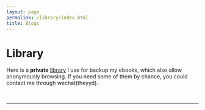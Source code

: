 ```yaml
---
layout: page
permalink: /library/index.html
title: Blogs
---
```


# Library


Here is a **private** [library](http://library.genegps.com) I use for backup my ebooks, which also allow anonymously browsing. If you need some of them by chance, you could contact me through wechat(theyyd).


<br>

---
